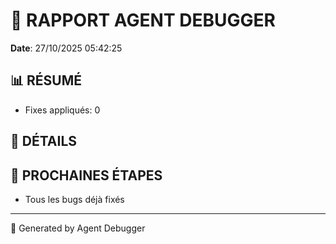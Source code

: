 # 🐛 RAPPORT AGENT DEBUGGER

**Date**: 27/10/2025 05:42:25

## 📊 RÉSUMÉ

- Fixes appliqués: 0

## 🔧 DÉTAILS



## 🎯 PROCHAINES ÉTAPES

- Tous les bugs déjà fixés

---

🤖 Generated by Agent Debugger
